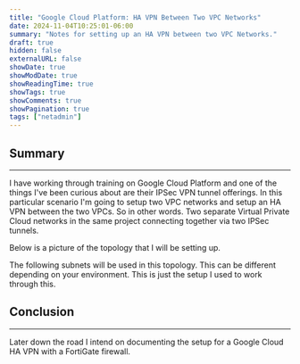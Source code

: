 ```yaml
---
title: "Google Cloud Platform: HA VPN Between Two VPC Networks"
date: 2024-11-04T10:25:01-06:00
summary: "Notes for setting up an HA VPN between two VPC Networks."
draft: true
hidden: false
externalURL: false
showDate: true
showModDate: true
showReadingTime: true
showTags: true
showComments: true
showPagination: true
tags: ["netadmin"]
---
```


## Summary
---

I have working through training on Google Cloud Platform and one of the things
I've been curious about are their IPSec VPN tunnel offerings. In this particular
scenario I'm going to setup two VPC networks and setup an HA VPN between the two
VPCs. So in other words. Two separate Virtual Private Cloud networks in the same
project connecting together via two IPSec tunnels.

Below is a picture of the topology that I will be setting up.

The following subnets will be used in this topology. This can be different
depending on your environment. This is just the setup I used to work through
this.



## Conclusion
---

Later down the road I intend on documenting the setup for a Google Cloud HA VPN
with a FortiGate firewall.
